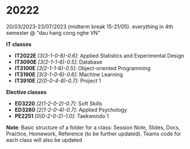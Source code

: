 # 20222
20/03/2023-23/07/2023 (midterm break 15-21/05). everything in 4th semester @ "dau hang cong nghe VN"

<b>IT classes</b>
- <b>IT2022E</b> <i>[3(3-1-0-6)-0.6]</i>: Applied Statistics and Experimental Design
- <b>IT3090E</b> <i>[3(2-1-1-6)-0.5]</i>: Database
- <b>IT3100E</b> <i>[3(2-1-1-6)-0.5]</i>: Object-oriented Programming 
- <b>IT3190E</b> <i>[3(3-1-0-6)-0.6]</i>: Machine Learning 
- <b>IT3910E</b> <i>[2(0-0-4-8)-0.7]</i>: Project 1 

<b>Elective classes</b>
- <b>ED3220</b> <i>[2(1-2-0-2)-0.7]</i>: Soft Skills 
- <b>ED3280</b> <i>[2(1-2-0-4)-0.7]</i>: Applied Psychology
- <b>PE2251</b> <i>[0(0-2-0-2)-1.0]</i>: Taekwondo 1

<b>Note</b>:
Basic structure of a folder for a class: Session Note, Slides, Docs, Practice, Homework, Reference (to be further updated). Teams code for each class will also be updated

